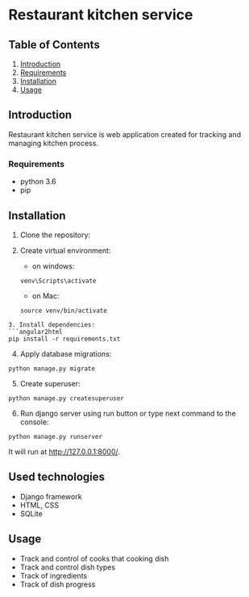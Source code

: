 # Restaurant kitchen service

## Table of Contents
1. [Introduction](#introduction)
2. [Requirements](#requirements)
3. [Installation](#installation)
4. [Usage](#usage)

## Introduction
Restaurant kitchen service is web application created for tracking and managing kitchen process.

### Requirements
* python 3.6
* pip

## Installation
1. Clone the repository:


2. Create virtual environment:
    - on windows:
    ```angular2html
    venv\Scripts\activate
    ```   
    - on Mac:
    ```angular2html
    source venv/bin/activate
```
3. Install dependencies:
```angular2html
pip install -r requirements.txt
```

4. Apply database migrations:
```angular2html
python manage.py migrate
```
5. Create superuser:
```angular2html
python manage.py createsuperuser
```
6. Run django server using run button or type next command to the console:
```angular2html
python manage.py runserver
```
It will run at http://127.0.0.1:8000/.

## Used technologies
- Django framework
- HTML, CSS
- SQLite

## Usage
- Track and control of cooks that cooking  dish
- Track and control dish types
- Track of ingredients
- Track of dish progress
